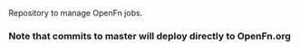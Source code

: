 Repository to manage OpenFn jobs. 
### Note that commits to master will deploy directly to OpenFn.org

